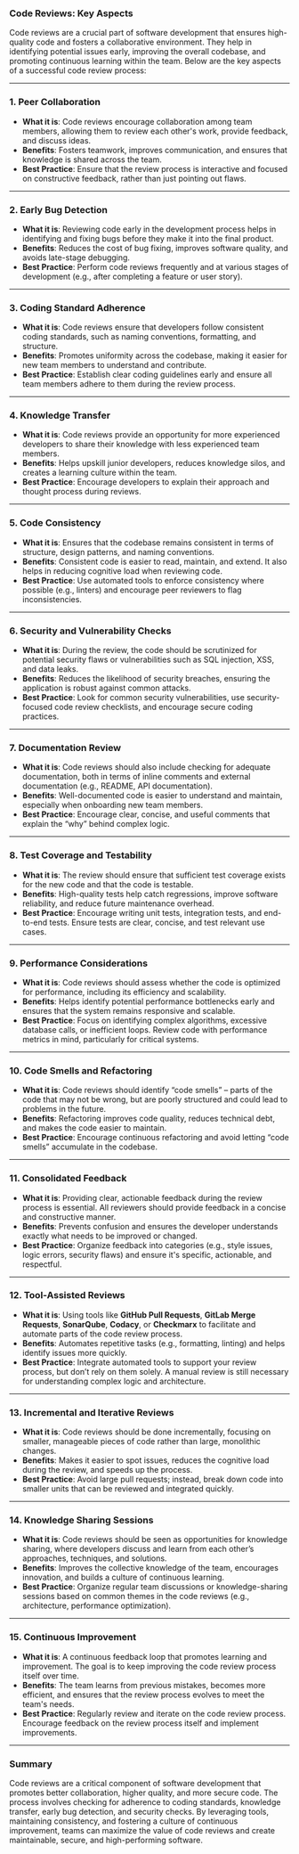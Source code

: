 ### **Code Reviews: Key Aspects**

Code reviews are a crucial part of software development that ensures high-quality code and fosters a collaborative environment. They help in identifying potential issues early, improving the overall codebase, and promoting continuous learning within the team. Below are the key aspects of a successful code review process:

---

### **1. Peer Collaboration**
   - **What it is**: Code reviews encourage collaboration among team members, allowing them to review each other's work, provide feedback, and discuss ideas.
   - **Benefits**: Fosters teamwork, improves communication, and ensures that knowledge is shared across the team.
   - **Best Practice**: Ensure that the review process is interactive and focused on constructive feedback, rather than just pointing out flaws.

---

### **2. Early Bug Detection**
   - **What it is**: Reviewing code early in the development process helps in identifying and fixing bugs before they make it into the final product.
   - **Benefits**: Reduces the cost of bug fixing, improves software quality, and avoids late-stage debugging.
   - **Best Practice**: Perform code reviews frequently and at various stages of development (e.g., after completing a feature or user story).

---

### **3. Coding Standard Adherence**
   - **What it is**: Code reviews ensure that developers follow consistent coding standards, such as naming conventions, formatting, and structure.
   - **Benefits**: Promotes uniformity across the codebase, making it easier for new team members to understand and contribute.
   - **Best Practice**: Establish clear coding guidelines early and ensure all team members adhere to them during the review process.

---

### **4. Knowledge Transfer**
   - **What it is**: Code reviews provide an opportunity for more experienced developers to share their knowledge with less experienced team members.
   - **Benefits**: Helps upskill junior developers, reduces knowledge silos, and creates a learning culture within the team.
   - **Best Practice**: Encourage developers to explain their approach and thought process during reviews.

---

### **5. Code Consistency**
   - **What it is**: Ensures that the codebase remains consistent in terms of structure, design patterns, and naming conventions.
   - **Benefits**: Consistent code is easier to read, maintain, and extend. It also helps in reducing cognitive load when reviewing code.
   - **Best Practice**: Use automated tools to enforce consistency where possible (e.g., linters) and encourage peer reviewers to flag inconsistencies.

---

### **6. Security and Vulnerability Checks**
   - **What it is**: During the review, the code should be scrutinized for potential security flaws or vulnerabilities such as SQL injection, XSS, and data leaks.
   - **Benefits**: Reduces the likelihood of security breaches, ensuring the application is robust against common attacks.
   - **Best Practice**: Look for common security vulnerabilities, use security-focused code review checklists, and encourage secure coding practices.

---

### **7. Documentation Review**
   - **What it is**: Code reviews should also include checking for adequate documentation, both in terms of inline comments and external documentation (e.g., README, API documentation).
   - **Benefits**: Well-documented code is easier to understand and maintain, especially when onboarding new team members.
   - **Best Practice**: Encourage clear, concise, and useful comments that explain the “why” behind complex logic.

---

### **8. Test Coverage and Testability**
   - **What it is**: The review should ensure that sufficient test coverage exists for the new code and that the code is testable.
   - **Benefits**: High-quality tests help catch regressions, improve software reliability, and reduce future maintenance overhead.
   - **Best Practice**: Encourage writing unit tests, integration tests, and end-to-end tests. Ensure tests are clear, concise, and test relevant use cases.

---

### **9. Performance Considerations**
   - **What it is**: Code reviews should assess whether the code is optimized for performance, including its efficiency and scalability.
   - **Benefits**: Helps identify potential performance bottlenecks early and ensures that the system remains responsive and scalable.
   - **Best Practice**: Focus on identifying complex algorithms, excessive database calls, or inefficient loops. Review code with performance metrics in mind, particularly for critical systems.

---

### **10. Code Smells and Refactoring**
   - **What it is**: Code reviews should identify “code smells” – parts of the code that may not be wrong, but are poorly structured and could lead to problems in the future.
   - **Benefits**: Refactoring improves code quality, reduces technical debt, and makes the code easier to maintain.
   - **Best Practice**: Encourage continuous refactoring and avoid letting “code smells” accumulate in the codebase.

---

### **11. Consolidated Feedback**
   - **What it is**: Providing clear, actionable feedback during the review process is essential. All reviewers should provide feedback in a concise and constructive manner.
   - **Benefits**: Prevents confusion and ensures the developer understands exactly what needs to be improved or changed.
   - **Best Practice**: Organize feedback into categories (e.g., style issues, logic errors, security flaws) and ensure it's specific, actionable, and respectful.

---

### **12. Tool-Assisted Reviews**
   - **What it is**: Using tools like **GitHub Pull Requests**, **GitLab Merge Requests**, **SonarQube**, **Codacy**, or **Checkmarx** to facilitate and automate parts of the code review process.
   - **Benefits**: Automates repetitive tasks (e.g., formatting, linting) and helps identify issues more quickly.
   - **Best Practice**: Integrate automated tools to support your review process, but don’t rely on them solely. A manual review is still necessary for understanding complex logic and architecture.

---

### **13. Incremental and Iterative Reviews**
   - **What it is**: Code reviews should be done incrementally, focusing on smaller, manageable pieces of code rather than large, monolithic changes.
   - **Benefits**: Makes it easier to spot issues, reduces the cognitive load during the review, and speeds up the process.
   - **Best Practice**: Avoid large pull requests; instead, break down code into smaller units that can be reviewed and integrated quickly.

---

### **14. Knowledge Sharing Sessions**
   - **What it is**: Code reviews should be seen as opportunities for knowledge sharing, where developers discuss and learn from each other’s approaches, techniques, and solutions.
   - **Benefits**: Improves the collective knowledge of the team, encourages innovation, and builds a culture of continuous learning.
   - **Best Practice**: Organize regular team discussions or knowledge-sharing sessions based on common themes in the code reviews (e.g., architecture, performance optimization).

---

### **15. Continuous Improvement**
   - **What it is**: A continuous feedback loop that promotes learning and improvement. The goal is to keep improving the code review process itself over time.
   - **Benefits**: The team learns from previous mistakes, becomes more efficient, and ensures that the review process evolves to meet the team's needs.
   - **Best Practice**: Regularly review and iterate on the code review process. Encourage feedback on the review process itself and implement improvements.

---

### **Summary**
Code reviews are a critical component of software development that promotes better collaboration, higher quality, and more secure code. The process involves checking for adherence to coding standards, knowledge transfer, early bug detection, and security checks. By leveraging tools, maintaining consistency, and fostering a culture of continuous improvement, teams can maximize the value of code reviews and create maintainable, secure, and high-performing software.
